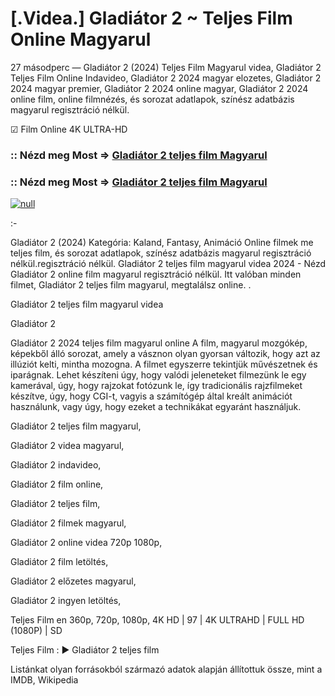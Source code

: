 # [.Videa.] Gladiátor 2 ~ Teljes Film Online Magyarul


27 másodperc — Gladiátor 2 (2024) Teljes Film Magyarul videa, Gladiátor 2 Teljes Film Online Indavideo, Gladiátor 2 2024 magyar elozetes, Gladiátor 2 2024 magyar premier, Gladiátor 2 2024 online magyar, Gladiátor 2 2024 online film, online filmnézés, és sorozat adatlapok, színész adatbázis magyarul regisztráció nélkül.

☑ Film Online 4K ULTRA-HD

### :: Nézd meg Most => [Gladiátor 2 teljes film Magyarul](https://t.co/NTjQFXmCQz)

### :: Nézd meg Most => [Gladiátor 2 teljes film Magyarul](https://t.co/NTjQFXmCQz)

[![null](https://static.wixstatic.com/media/855a25_043b5abeb4ae4d35ac003198e7fe56ed~mv2.gif)](https://t.co/NTjQFXmCQz)

:-

Gladiátor 2 (2024) Kategória: Kaland, Fantasy, Animáció Online filmek me teljes film, és sorozat adatlapok, színész adatbázis magyarul regisztráció nélkül.regisztráció nélkül. Gladiátor 2 teljes film magyarul videa 2024 - Nézd Gladiátor 2 online film magyarul regisztráció nélkül. Itt valóban minden filmet, Gladiátor 2 teljes film magyarul, megtalálsz online.
.

Gladiátor 2 teljes film magyarul videa

Gladiátor 2

Gladiátor 2 2024 teljes film magyarul online A film, magyarul mozgókép, képekből álló sorozat, amely a vásznon olyan gyorsan változik, hogy azt az illúziót kelti, mintha mozogna. A filmet egyszerre tekintjük művészetnek és iparágnak. Lehet készíteni úgy, hogy valódi jeleneteket filmezünk le egy kamerával, úgy, hogy rajzokat fotózunk le, így tradicionális rajzfilmeket készítve, úgy, hogy CGI-t, vagyis a számítógép által kreált animációt használunk, vagy úgy, hogy ezeket a technikákat egyaránt használjuk.

Gladiátor 2 teljes film magyarul,

Gladiátor 2 videa magyarul,

Gladiátor 2 indavideo,

Gladiátor 2 film online,

Gladiátor 2 teljes film,

Gladiátor 2 filmek magyarul,

Gladiátor 2 online videa 720p 1080p,

Gladiátor 2 film letöltés,

Gladiátor 2 előzetes magyarul,

Gladiátor 2 ingyen letöltés,

Teljes Film en 360p, 720p, 1080p, 4K HD | 97 | 4K ULTRAHD | FULL HD (1080P) | SD

Teljes Film : ► Gladiátor 2 teljes film

Listánkat olyan forrásokból származó adatok alapján állítottuk össze, mint a IMDB, Wikipedia
